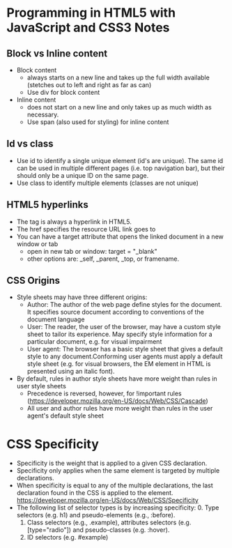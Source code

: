 # Programming in HTML5 with JavaScript and CSS3 Notes

## Block vs Inline content
- Block content 
  - always starts on a new line and takes up the full width available (stetches out to left and right as far as can)
  - Use div for block content
- Inline content
  - does not start on a new line and only takes up as much width as necessary.
  - Use span (also used for styling) for inline content

## Id vs class
- Use id to identify a single unique element (id's are unique). The same id can be used in multiple different pages (i.e. top navigation bar), but their should only be a unique ID on the same page. 
- Use class to identify multiple elements (classes are not unique)

## HTML5 hyperlinks
- The <a> tag is always a hyperlink in HTML5. 
- The href specifies the resource URL link goes to
- You can have a target attribute that opens the linked document in a new window or tab
  - open in new tab or window: target = "_blank"
  - other options are: _self, _parent, _top, or framename. 

## CSS Origins
- Style sheets may have three different origins:
  - Author: The author of the web page define styles for the document. It specifies source document according to conventions of the document language
  - User: The reader, the user of the browser, may have a custom style sheet to tailor its experience. May specify style information for a particular document, e.g. for visual impairment
  - User agent: The browser has a basic style sheet that gives a default style to any document.Conforming user agents must apply a default style sheet (e.g. for visual browsers, the EM element in HTML is presented using an italic font). 
- By default, rules in author style sheets have more weight than rules in user style sheets
  - Precedence is reversed, however, for !important rules (https://developer.mozilla.org/en-US/docs/Web/CSS/Cascade)
  - All user and author rules have more weight than rules in the user agent's default style sheet

# CSS Specificity
- Specificity is the weight that is applied to a given CSS declaration. 
- Specificity only applies when the same element is targeted by multiple declarations. 
- When specificity is equal to any of the multiple declarations, the last declaration found in the CSS is applied to the element. https://developer.mozilla.org/en-US/docs/Web/CSS/Specificity
- The following list of selector types is by increasing specificity:
  0. Type selectors (e.g. h1) and pseudo-elements (e.g., :before).
  1. Class selectors (e.g., .example), attributes selectors (e.g. [type="radio"]) and pseudo-classes (e.g. :hover).
  2. ID selectors (e.g. #example)